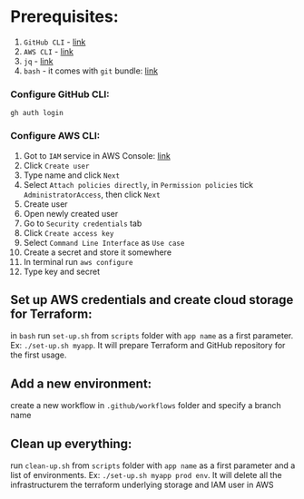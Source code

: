 # Prerequisites:
1. `GitHub CLI` - [link](https://cli.github.com/)
2. `AWS CLI` - [link](https://aws.amazon.com/cli/)
3. `jq` - [link](https://jqlang.github.io/jq/download/)
4. `bash` - it comes with `git` bundle: [link](https://git-scm.com/downloads)

### Configure GitHub CLI:
`gh auth login`

### Configure AWS CLI:
1. Got to `IAM` service in AWS Console: [link](https://us-east-1.console.aws.amazon.com/iam/home#/users)
2. Click `Create user`
3. Type name and click `Next`
4. Select `Attach policies directly`, in `Permission policies` tick `AdministratorAccess`, then click `Next`
5. Create user
6. Open newly created user
7. Go to `Security credentials` tab
8. Click `Create access key`
9. Select `Command Line Interface` as `Use case`
10. Create a secret and store it somewhere
11. In terminal run `aws configure`
12. Type key and secret

## Set up AWS credentials and create cloud storage for Terraform:
in `bash` run `set-up.sh` from `scripts` folder with `app name` as a first parameter. Ex: `./set-up.sh myapp`. It will prepare Terraform and GitHub repository for the first usage.


## Add a new environment:
create a new workflow in `.github/workflows` folder and specify a branch name

## Clean up everything:
run `clean-up.sh` from `scripts` folder with `app name` as a first parameter and a list of environments. Ex: `./set-up.sh myapp prod env`. It will delete all the infrastructurem the terraform underlying storage and IAM user in AWS